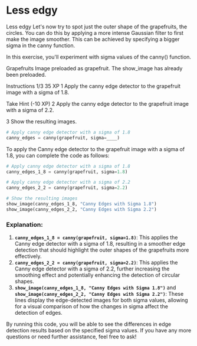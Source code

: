 # Less edgy

Less edgy
Let's now try to spot just the outer shape of the grapefruits, the circles. You can do this by applying a more intense Gaussian filter to first make the image smoother. This can be achieved by specifying a bigger sigma in the canny function.

In this exercise, you'll experiment with sigma values of the canny() function.

Grapefruits
Image preloaded as grapefruit.
The show_image has already been preloaded.

Instructions 1/3
35 XP
1
Apply the canny edge detector to the grapefruit image with a sigma of 1.8.


Take Hint (-10 XP)
2
Apply the canny edge detector to the grapefruit image with a sigma of 2.2.

3
Show the resulting images.

```py
# Apply canny edge detector with a sigma of 1.8
canny_edges = canny(grapefruit, sigma=____)
```

To apply the Canny edge detector to the grapefruit image with a sigma of 1.8, you can complete the code as follows:

```python
# Apply canny edge detector with a sigma of 1.8
canny_edges_1_8 = canny(grapefruit, sigma=1.8)

# Apply canny edge detector with a sigma of 2.2
canny_edges_2_2 = canny(grapefruit, sigma=2.2)

# Show the resulting images
show_image(canny_edges_1_8, "Canny Edges with Sigma 1.8")
show_image(canny_edges_2_2, "Canny Edges with Sigma 2.2")
```

### Explanation:
1. **`canny_edges_1_8 = canny(grapefruit, sigma=1.8)`**: This applies the Canny edge detector with a sigma of 1.8, resulting in a smoother edge detection that should highlight the outer shapes of the grapefruits more effectively.
2. **`canny_edges_2_2 = canny(grapefruit, sigma=2.2)`**: This applies the Canny edge detector with a sigma of 2.2, further increasing the smoothing effect and potentially enhancing the detection of circular shapes.
3. **`show_image(canny_edges_1_8, "Canny Edges with Sigma 1.8")`** and **`show_image(canny_edges_2_2, "Canny Edges with Sigma 2.2")`**: These lines display the edge-detected images for both sigma values, allowing for a visual comparison of how the changes in sigma affect the detection of edges.

By running this code, you will be able to see the differences in edge detection results based on the specified sigma values. If you have any more questions or need further assistance, feel free to ask!